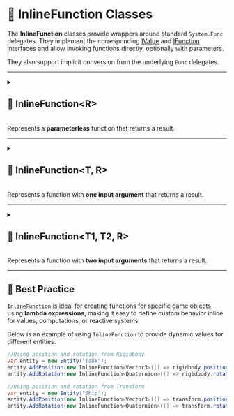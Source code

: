 # 🧩 InlineFunction Classes

The **InlineFunction** classes provide wrappers around standard `System.Func` delegates. They implement the
corresponding [IValue](../Values/IValue.md) and [IFunction](IFunction.md) interfaces and allow invoking functions
directly, optionally with parameters.

They also support implicit conversion from the underlying `Func` delegates.

---

<details>
  <summary>
    <h2>🧩 InlineFunction&lt;R&gt;</h2>
    <br> Represents a <b>parameterless</b> function that returns a result.
  </summary>

<br>

- **Type parameter:** `R` — the return type

---

### 🏗️ Constructors

#### `InlineFunction(Func<R>)`

```csharp
public InlineFunction(Func<R> func)
```

- **Description:** Initializes a new instance with the specified function delegate.
- **Parameter:** `func` — the function to invoke.
- **Throws:** `ArgumentNullException` if `func` is null.

--- 

### 🔑 Properties

#### `Value`

```csharp
public T Value { get; }
```

- **Description:** Invokes the wrapped function and returns the result.
- **Returns:** The result of type `R`.

---

### 🏹 Methods

#### `Invoke()`

```csharp
public R Invoke()
```

- **Description:** Invokes the function and returns its result.
- **Returns:** The result of the function.

#### `ToString()`

```csharp
public override string ToString();
```

- **Description:** Returns a string that represents the method name of function.
- **Returns:** A string representation of the method name of delegate.

---

### 🪄 Operators

#### `operator InlineFunction<R>(Func<R>)`

```csharp
public static implicit operator InlineFunction<R>(Func<R> value);
```

- **Description:** Implicitly converts a delegate of type `Func<R>` to an `InlineFunction<R>`.
- **Parameter:** `value` — the delegate to wrap.
- **Returns:** A new `InlineFunction<R>` containing the specified delegate.

---

### 🗂 Example of Usage

```csharp
GameObject gameObject = ...
IFunction<bool> function = new InlineFunction<bool>(() => gameObject.activeSelf);
function.Invoke();
```

</details>

---

<details>
  <summary>
    <h2>🧩 InlineFunction&lt;T, R&gt;</h2>
    <br> Represents a function with <b>one input argument</b> that returns a result.
  </summary>

<br>

```csharp
public class InlineFunction<T, R> : IFunction<T, R>
```

- **Type parameters:**
    - `T` — the input parameter type
    - `R` — the return type

---

### 🏗️ Constructors

#### `InlineFunction(Func<T, R>)`

```csharp
public InlineFunction(Func<T, R> func)
```

- **Description:** Initializes a new instance with the specified function delegate.
- **Parameter:** `func` — the function to invoke.
- **Throws:** `ArgumentNullException` if `func` is null.

---

### 🏹 Methods

#### `Invoke(T)`

```csharp
public R Invoke(T args)
```

- **Description:** Invokes the function with the provided argument.
- **Parameter:** `args` — the input parameter.
- **Returns:** The result of the function.

#### `ToString()`

```csharp
public override string ToString();
```

- **Description:** Returns a string that represents the method name of function.
- **Returns:** A string representation of the method name of delegate.

---

### 🪄 Operators

#### `operator InlineFunction<T, R>(Func<T, R>)`

```csharp
public static implicit operator InlineFunction<T, R>(Func<T, R> value);
```

- **Description:** Implicitly converts a delegate of type `Func<T, R>` to an `InlineFunction<T, R>`.
- **Parameter:** `value` — the delegate to wrap.
- **Returns:** A new `InlineFunction<T, R>` containing the specified delegate.

---

### 🗂 Example of Usage

```csharp
Character player = ...
IFunction<bool> isEnemies = new InlineFunction<Character, bool>(other => player.Team != other.Team);

//Usage
Character enemy = ...
isEnemies.Invoke(enemy);
```

</details>

---

<details>
  <summary>
    <h2>🧩 InlineFunction&lt;T1, T2, R&gt;</h2>
    <br> Represents a function with <b>two input arguments</b> that returns a result.
  </summary>

<br>

```csharp
public class InlineFunction<T1, T2, R> : IFunction<T1, T2, R>
```

- **Type parameters:**
    - `T1` — the first input parameter type
    - `T2` — the second input parameter type
    - `R` — the return type

---

### 🏗️ Constructors

#### `InlineFunction(Func<T1, T2, R>)`

```csharp
public InlineFunction(Func<T1, T2, R> func)
```

- **Description:** Initializes a new instance with the specified function delegate.
- **Parameter:** `func` — the function to invoke.
- **Throws:** `ArgumentNullException` if `func` is null.

---

### 🏹 Methods

#### `Invoke(T1, T2)`

```csharp
public R Invoke(T1 arg1, T2 arg2)
```

- **Description:** Invokes the function with the provided arguments.
- **Parameters:**
    - `arg1` — the first argument
    - `arg2` — the second argument
- **Returns:** The result of the function.

#### `ToString()`

```csharp
public override string ToString();
```

- **Description:** Returns a string that represents the method name of function.
- **Returns:** A string representation of the method name of delegate.

---

### 🪄 Operators

#### `operator InlineFunction<T1, T2, R>(Func<T1, T2, R>)`

```csharp
public static implicit operator InlineFunction<T1, T2, R>(Func<T1, T2, R> value);
```

- **Description:** Implicitly converts a delegate of type `Func<T1, T2, R>` to an `InlineFunction<T1, T2, R>`.
- **Parameter:** `value` — the delegate to wrap.
- **Returns:** A new `InlineFunction<T1, T2, R>` containing the specified delegate.

---

### 🗂 Example of Usage

```csharp
IFunction<int, int, int> sumFunc = new InlineFunction<int, int, int>((a, b) => a + b);
int sum = sumFunc.Invoke(3, 4); // sum = 7
```

</details>

---

## 📌 Best Practice

`InlineFunction` is ideal for creating functions for specific game objects using **lambda expressions**, making it
easy to define custom behavior inline for values, computations, or reactive systems.

Below is an example of using `InlineFunction` to provide dynamic values for different entities.

```csharp
//Using position and rotation from Rigidbody
var entity = new Entity("Tank");
entity.AddPosition(new InlineFunction<Vector3>(() => rigidbody.position));
entity.AddRotation(new InlineFunction<Quaternion>(() => rigidbody.rotation));
```

```csharp
//Using position and rotation from Transform
var entity = new Entity("Ship");
entity.AddPosition(new InlineFunction<Vector3>(() => transform.position));
entity.AddRotation(new InlineFunction<Quaternion>(() => transform.rotation));
```